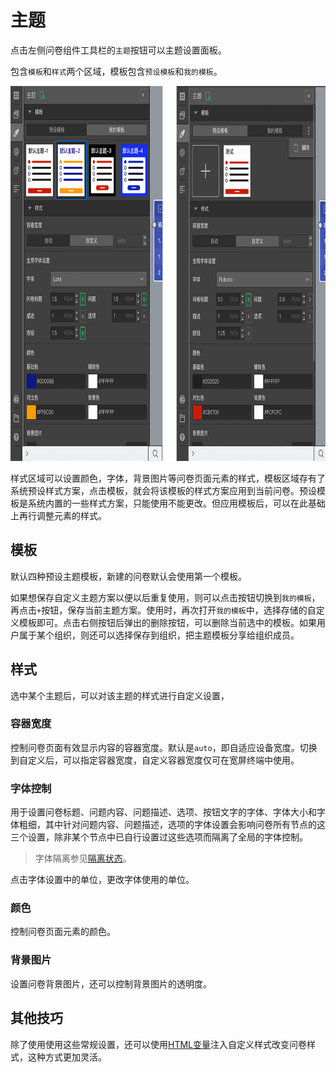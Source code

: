 # 主题

点击左侧问卷组件工具栏的`主题`按钮可以主题设置面板。

包含`模板`和`样式`两个区域，模板包含`预设模板`和`我的模板`。

<img src='./images/theme-kit.png' height='600'>

样式区域可以设置颜色，字体，背景图片等问卷页面元素的样式，模板区域存有了系统预设样式方案，点击模板，就会将该模板的样式方案应用到当前问卷。预设模板是系统内置的一些样式方案，只能使用不能更改。但应用模板后，可以在此基础上再行调整元素的样式。

## 模板
默认四种预设主题模板，新建的问卷默认会使用第一个模板。

如果想保存自定义主题方案以便以后重复使用，则可以点击按钮切换到`我的模板`，再点击`+`按钮，保存当前主题方案。使用时，再次打开`我的模板`中，选择存储的自定义模板即可。点击右侧按钮后弹出的删除按钮，可以删除当前选中的模板。如果用户属于某个组织，则还可以选择保存到组织，把主题模板分享给组织成员。

## 样式
选中某个主题后，可以对该主题的样式进行自定义设置，

### 容器宽度
控制问卷页面有效显示内容的容器宽度。默认是`auto`，即自适应设备宽度。切换到自定义后，可以指定容器宽度，自定义容器宽度仅可在宽屏终端中使用。

### 字体控制
用于设置问卷标题、问题内容、问题描述、选项、按钮文字的字体、字体大小和字体粗细，其中针对问题内容、问题描述，选项的字体设置会影响问卷所有节点的这三个设置，除非某个节点中已自行设置过这些选项而隔离了全局的字体控制。

> 字体隔离参见[隔离状态](../node-setting/layout.md#自定义字体尺寸)。

点击字体设置中的单位，更改字体使用的单位。

### 颜色
控制问卷页面元素的颜色。

### 背景图片
设置问卷背景图片，还可以控制背景图片的透明度。

## 其他技巧
除了使用使用这些常规设置，还可以使用[HTML变量](../variable/html-type.md)注入自定义样式改变问卷样式，这种方式更加灵活。



